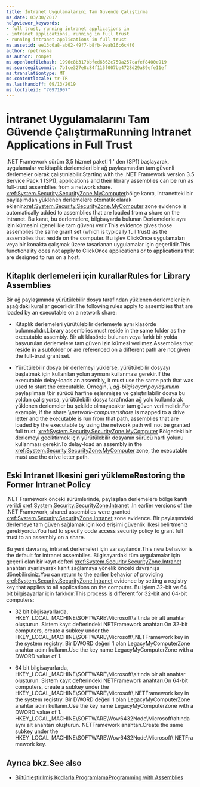 ```yaml
---
title: İntranet Uygulamalarını Tam Güvende Çalıştırma
ms.date: 03/30/2017
helpviewer_keywords:
- full trust, running intranet applications in
- intranet applications, running in full trust
- running intranet applications in full trust
ms.assetid: ee13c0a8-ab02-49f7-b8fb-9eab16c6c4f0
author: rpetrusha
ms.author: ronpet
ms.openlocfilehash: 1996c8b317bbfed6362c759a257cafef8400e919
ms.sourcegitcommit: 7b1ce327e8c84f115f007be4728d29a89efe11ef
ms.translationtype: MT
ms.contentlocale: tr-TR
ms.lasthandoff: 09/13/2019
ms.locfileid: "70971907"
---
```

# <a name="running-intranet-applications-in-full-trust"></a><span data-ttu-id="e7924-102">İntranet Uygulamalarını Tam Güvende Çalıştırma</span><span class="sxs-lookup"><span data-stu-id="e7924-102">Running Intranet Applications in Full Trust</span></span>
<span data-ttu-id="e7924-103">.NET Framework sürüm 3,5 hizmet paketi 1 ' den (SP1) başlayarak, uygulamalar ve kitaplık derlemeleri bir ağ paylaşımından tam güvenli derlemeler olarak çalıştırılabilir.</span><span class="sxs-lookup"><span data-stu-id="e7924-103">Starting with the .NET Framework version 3.5 Service Pack 1 (SP1), applications and their library assemblies can be run as full-trust assemblies from a network share.</span></span> <span data-ttu-id="e7924-104"><xref:System.Security.SecurityZone.MyComputer>bölge kanıtı, intranetteki bir paylaşımdan yüklenen derlemelere otomatik olarak eklenir.</span><span class="sxs-lookup"><span data-stu-id="e7924-104"><xref:System.Security.SecurityZone.MyComputer> zone evidence is automatically added to assemblies that are loaded from a share on the intranet.</span></span> <span data-ttu-id="e7924-105">Bu kanıt, bu derlemelere, bilgisayarda bulunan Derlemelerle aynı izin kümesini (genellikle tam güven) verir.</span><span class="sxs-lookup"><span data-stu-id="e7924-105">This evidence gives those assemblies the same grant set (which is typically full trust) as the assemblies that reside on the computer.</span></span> <span data-ttu-id="e7924-106">Bu işlev ClickOnce uygulamaları veya bir konakta çalışmak üzere tasarlanan uygulamalar için geçerlidir.</span><span class="sxs-lookup"><span data-stu-id="e7924-106">This functionality does not apply to ClickOnce applications or to applications that are designed to run on a host.</span></span>  
  
## <a name="rules-for-library-assemblies"></a><span data-ttu-id="e7924-107">Kitaplık derlemeleri için kurallar</span><span class="sxs-lookup"><span data-stu-id="e7924-107">Rules for Library Assemblies</span></span>  
 <span data-ttu-id="e7924-108">Bir ağ paylaşımında yürütülebilir dosya tarafından yüklenen derlemeler için aşağıdaki kurallar geçerlidir:</span><span class="sxs-lookup"><span data-stu-id="e7924-108">The following rules apply to assemblies that are loaded by an executable on a network share:</span></span>  
  
- <span data-ttu-id="e7924-109">Kitaplık derlemeleri yürütülebilir derlemeyle aynı klasörde bulunmalıdır.</span><span class="sxs-lookup"><span data-stu-id="e7924-109">Library assemblies must reside in the same folder as the executable assembly.</span></span> <span data-ttu-id="e7924-110">Bir alt klasörde bulunan veya farklı bir yolda başvurulan derlemelere tam güven izin kümesi verilmez.</span><span class="sxs-lookup"><span data-stu-id="e7924-110">Assemblies that reside in a subfolder or are referenced on a different path are not given the full-trust grant set.</span></span>  
  
- <span data-ttu-id="e7924-111">Yürütülebilir dosya bir derlemeyi yüklerse, yürütülebilir dosyayı başlatmak için kullanılan yolun aynısını kullanması gerekir.</span><span class="sxs-lookup"><span data-stu-id="e7924-111">If the executable delay-loads an assembly, it must use the same path that was used to start the executable.</span></span> <span data-ttu-id="e7924-112">Örneğin, \\ *ağ-bilgisayar*\\*paylaşımının* paylaşılması \\bir sürücü harfine eşlenmişse ve çalıştırılabilir dosya bu yoldan çalışıyorsa, yürütülebilir dosya tarafından ağ yolu kullanılarak yüklenen derlemeler bu şekilde olmayacaktır tam güven verilmelidir.</span><span class="sxs-lookup"><span data-stu-id="e7924-112">For example, if the share \\\\*network-computer*\\*share* is mapped to a drive letter and the executable is run from that path, assemblies that are loaded by the executable by using the network path will not be granted full trust.</span></span> <span data-ttu-id="e7924-113"><xref:System.Security.SecurityZone.MyComputer> Bölgedeki bir derlemeyi geciktirmek için yürütülebilir dosyanın sürücü harfi yolunu kullanması gerekir.</span><span class="sxs-lookup"><span data-stu-id="e7924-113">To delay-load an assembly in the <xref:System.Security.SecurityZone.MyComputer> zone, the executable must use the drive letter path.</span></span>  
  
## <a name="restoring-the-former-intranet-policy"></a><span data-ttu-id="e7924-114">Eski Intranet Ilkesini geri yükleme</span><span class="sxs-lookup"><span data-stu-id="e7924-114">Restoring the Former Intranet Policy</span></span>  
 <span data-ttu-id="e7924-115">.NET Framework önceki sürümlerinde, paylaşılan derlemelere bölge kanıtı verildi <xref:System.Security.SecurityZone.Intranet> .</span><span class="sxs-lookup"><span data-stu-id="e7924-115">In earlier versions of the .NET Framework, shared assemblies were granted <xref:System.Security.SecurityZone.Intranet> zone evidence.</span></span> <span data-ttu-id="e7924-116">Bir paylaşımdaki derlemeye tam güven sağlamak için kod erişimi güvenlik ilkesi belirtmeniz gerekiyordu.</span><span class="sxs-lookup"><span data-stu-id="e7924-116">You had to specify code access security policy to grant full trust to an assembly on a share.</span></span>  
  
 <span data-ttu-id="e7924-117">Bu yeni davranış, intranet derlemeleri için varsayılandır.</span><span class="sxs-lookup"><span data-stu-id="e7924-117">This new behavior is the default for intranet assemblies.</span></span> <span data-ttu-id="e7924-118">Bilgisayardaki tüm uygulamalar için geçerli olan bir kayıt defteri <xref:System.Security.SecurityZone.Intranet> anahtarı ayarlayarak kanıt sağlamaya yönelik önceki davranışa dönebilirsiniz.</span><span class="sxs-lookup"><span data-stu-id="e7924-118">You can return to the earlier behavior of providing <xref:System.Security.SecurityZone.Intranet> evidence by setting a registry key that applies to all applications on the computer.</span></span> <span data-ttu-id="e7924-119">Bu işlem 32-bit ve 64 bit bilgisayarlar için farklıdır:</span><span class="sxs-lookup"><span data-stu-id="e7924-119">This process is different for 32-bit and 64-bit computers:</span></span>  
  
- <span data-ttu-id="e7924-120">32 bit bilgisayarlarda, HKEY_LOCAL_MACHINE\SOFTWARE\Microsoft\\altında bir alt anahtar oluşturun. Sistem kayıt defterindeki NETFramework anahtarı.</span><span class="sxs-lookup"><span data-stu-id="e7924-120">On 32-bit computers, create a subkey under the HKEY_LOCAL_MACHINE\SOFTWARE\Microsoft\\.NETFramework key in the system registry.</span></span> <span data-ttu-id="e7924-121">Bir DWORD değeri 1 olan LegacyMyComputerZone anahtar adını kullanın.</span><span class="sxs-lookup"><span data-stu-id="e7924-121">Use the key name LegacyMyComputerZone with a DWORD value of 1.</span></span>  
  
- <span data-ttu-id="e7924-122">64 bit bilgisayarlarda, HKEY_LOCAL_MACHINE\SOFTWARE\Microsoft\\altında bir alt anahtar oluşturun. Sistem kayıt defterindeki NETFramework anahtarı.</span><span class="sxs-lookup"><span data-stu-id="e7924-122">On 64-bit computers, create a subkey under the HKEY_LOCAL_MACHINE\SOFTWARE\Microsoft\\.NETFramework key in the system registry.</span></span> <span data-ttu-id="e7924-123">Bir DWORD değeri 1 olan LegacyMyComputerZone anahtar adını kullanın.</span><span class="sxs-lookup"><span data-stu-id="e7924-123">Use the key name LegacyMyComputerZone with a DWORD value of 1.</span></span> <span data-ttu-id="e7924-124">HKEY_LOCAL_MACHINE\SOFTWARE\Wow6432Node\Microsoft\\altında aynı alt anahtarı oluşturun. NETFramework anahtarı.</span><span class="sxs-lookup"><span data-stu-id="e7924-124">Create the same subkey under the HKEY_LOCAL_MACHINE\SOFTWARE\Wow6432Node\Microsoft\\.NETFramework key.</span></span>  
  
## <a name="see-also"></a><span data-ttu-id="e7924-125">Ayrıca bkz.</span><span class="sxs-lookup"><span data-stu-id="e7924-125">See also</span></span>

- [<span data-ttu-id="e7924-126">Bütünleştirilmiş Kodlarla Programlama</span><span class="sxs-lookup"><span data-stu-id="e7924-126">Programming with Assemblies</span></span>](../../standard/assembly/program.md)
